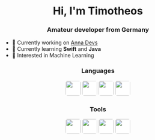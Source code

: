 <h1 align="center">Hi, I'm Timotheos</h1>
<h3 align="center">Amateur developer from Germany</h3>

- 🔨 Currently working on [Anna Devs](https://github.com/anna-devs)
- 📖 Currently learning **Swift** and **Java**
- 🔎 Interested in Machine Learning

</p>
<h3 align="center">Languages</h3>
<p align="center">
    <img width="40px" style="background-color: #fff; border-radius: 5px;" src=https://cdn.jsdelivr.net/gh/devicons/devicon/icons/swift/swift-original.svg />
    <img width="40px" style="background-color: #fff; border-radius: 5px;" src="https://cdn.jsdelivr.net/gh/devicons/devicon/icons/java/java-original.svg" />
    <img width="40px" style="background-color: #fff; border-radius: 5px;" src="https://cdn.jsdelivr.net/gh/devicons/devicon/icons/python/python-original.svg" />
    <img width="40px" style="background-color: #fff; border-radius: 5px;" src="https://cdn.jsdelivr.net/gh/devicons/devicon/icons/html5/html5-original.svg" />
</p>

<h3 align="center">Tools</h3>
<p align="center">
    <img width="40px" style="background-color: #fff; border-radius: 5px;" src="https://cdn.jsdelivr.net/gh/devicons/devicon/icons/xcode/xcode-original.svg" />
    <img width="40px" style="background-color: #fff; border-radius: 5px;" src="https://upload.wikimedia.org/wikipedia/commons/9/9c/IntelliJ_IDEA_Icon.svg" />
    <img width="40px" style="background-color: #fff; border-radius: 5px;" src="https://upload.wikimedia.org/wikipedia/commons/1/1d/PyCharm_Icon.svg" />
        <img width="40px" style="background-color: #fff; border-radius: 5px;" src="https://cdn.jsdelivr.net/gh/devicons/devicon/icons/vscode/vscode-original.svg" />
</p>
